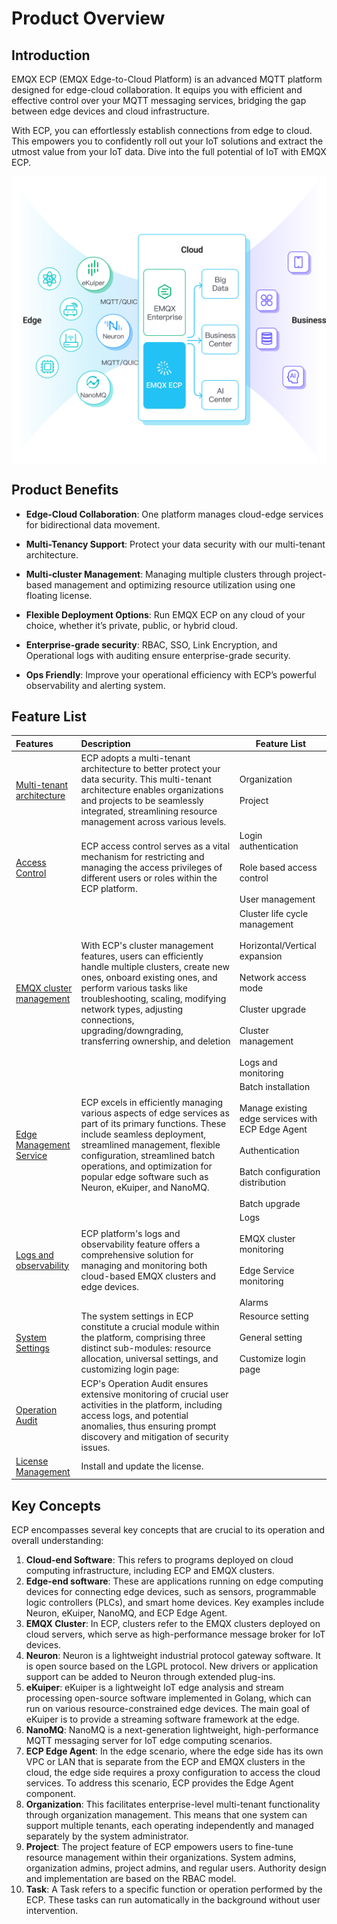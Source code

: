 # Product Overview

## Introduction
EMQX ECP (EMQX Edge-to-Cloud Platform) is an advanced MQTT platform designed for edge-cloud collaboration. It equips you with efficient and effective control over your MQTT messaging services, bridging the gap between edge devices and cloud infrastructure. 

With ECP, you can effortlessly establish connections from edge to cloud. This empowers you to confidently roll out your IoT solutions and extract the utmost value from your IoT data. Dive into the full potential of IoT with EMQX ECP.

<img src="./_assets/title.png" style="zoom: 50%;" align="middle">

## Product Benefits

- **Edge-Cloud Collaboration**: One platform manages cloud-edge services for bidirectional data movement.

- **Multi-Tenancy Support**: Protect your data security with our multi-tenant architecture.

- **Multi-cluster Management**: Managing multiple clusters through project-based management and optimizing resource utilization using one floating license.

- **Flexible Deployment Options**: Run EMQX ECP on any cloud of your choice, whether it’s private, public, or hybrid cloud.

- **Enterprise-grade security**: RBAC, SSO, Link Encryption, and Operational logs with auditing ensure enterprise-grade security.

- **Ops Friendly**: Improve your operational efficiency with ECP’s powerful observability and alerting system.



## Feature List

|Features| Description | Feature List |
| :--------------| :----------------| -----------------|
|[Multi-tenant architecture](./system_admin/introduction.md)| ECP adopts a multi-tenant architecture to better protect your data security. This multi-tenant architecture enables organizations and projects to be seamlessly integrated, streamlining resource management across various levels. | Organization<br><br>Project |
|[Access Control](./acl/introduction.md)| ECP access control serves as a vital mechanism for restricting and managing the access privileges of different users or roles within the ECP platform. | Login authentication<br><br/>Role based access control<br><br/>User management |
|[EMQX cluster management](./cluster/introduction.md)|With ECP's cluster management features, users can efficiently handle multiple clusters, create new ones, onboard existing ones, and perform various tasks like troubleshooting, scaling, modifying network types, adjusting connections, upgrading/downgrading, transferring ownership, and deletion|Cluster life cycle management<br><br>Horizontal/Vertical expansion<br/><br/>Network access mode<br/><br/>Cluster upgrade<br/><br/>Cluster management<br/><br/>Logs and monitoring|
|[Edge Management Service](./edge_service/introduction.md)|ECP excels in efficiently managing various aspects of edge services as part of its primary functions. These include seamless deployment, streamlined management, flexible configuration, streamlined batch operations, and optimization for popular edge software such as Neuron, eKuiper, and NanoMQ.|Batch installation<br><br>Manage existing edge services with ECP Edge Agent<br><br>Authentication<br/><br/>Batch configuration distribution<br/><br/>Batch upgrade|
|[Logs and observability](./monitor/introduction.md)|ECP platform's logs and observability feature offers a comprehensive solution for managing and monitoring both cloud-based EMQX clusters and edge devices.|Logs<br><br>EMQX cluster monitoring<br><br>Edge Service monitoring<br><br>Alarms|
|[System Settings](./system_admin/system_managment.md)| The system settings in ECP constitute a crucial module within the platform, comprising three distinct sub-modules: resource allocation, universal settings, and customizing login page: | Resource setting<br><br>General setting<br><br>Customize login page |
|[Operation Audit](./system_admin/operation_audit.md)| ECP's Operation Audit ensures extensive monitoring of crucial user activities in the platform, including access logs, and potential anomalies, thus ensuring prompt discovery and mitigation of security issues. ||
|[License Management](./install/license_setting.md)|Install and update the license.||

## Key Concepts

 ECP encompasses several key concepts that are crucial to its operation and overall understanding:

1. **Cloud-end Software**: This refers to programs deployed on cloud computing infrastructure, including ECP and EMQX clusters.
2. **Edge-end software**: These are applications running on edge computing devices for connecting edge devices, such as sensors, programmable logic controllers (PLCs), and smart home devices. Key examples include Neuron, eKuiper, NanoMQ, and ECP Edge Agent.
3. **EMQX Cluster**: In ECP, clusters refer to the EMQX clusters deployed on cloud servers, which serve as high-performance message broker for IoT devices. 
4. **Neuron**: Neuron is a lightweight industrial protocol gateway software. It is open source based on the LGPL protocol. New drivers or application support can be added to Neuron through extended plug-ins.
5. **eKuiper**: eKuiper is a lightweight IoT edge analysis and stream processing open-source software implemented in Golang, which can run on various resource-constrained edge devices. The main goal of eKuiper is to provide a streaming software framework at the edge.
6. **NanoMQ**: NanoMQ is a next-generation lightweight, high-performance MQTT messaging server for IoT edge computing scenarios.
7. **ECP Edge Agent**: In the edge scenario, where the edge side has its own VPC or LAN that is separate from the ECP and EMQX clusters in the cloud, the edge side requires a proxy configuration to access the cloud services. To address this scenario, ECP provides the Edge Agent component.
8. **Organization**: This facilitates enterprise-level multi-tenant functionality through organization management. This means that one system can support multiple tenants, each operating independently and managed separately by the system administrator.
9. **Project**: The project feature of ECP empowers users to fine-tune resource management within their organizations. System admins, organization admins, project admins, and regular users. Authority design and implementation are based on the RBAC model. 
12. **Task**: A Task refers to a specific function or operation performed by the ECP. These tasks can run automatically in the background without user intervention. 

